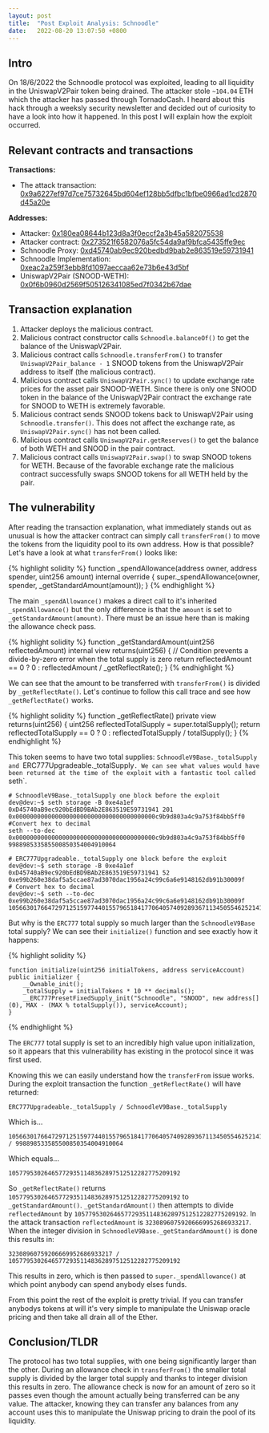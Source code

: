 ```yaml
---
layout: post
title: 	"Post Exploit Analysis: Schnoodle"
date: 	2022-08-20 13:07:50 +0800
---
```

## Intro
On 18/6/2022 the Schnoodle protocol was exploited, leading to all liquidity in the UniswapV2Pair token being drained. The attacker stole `~104.04` ETH which the attacker has passed through TornadoCash. I heard about this hack through a weeksly security newsletter and decided out of curiosity to have a look into how it happened. In this post I will explain how the exploit occurred.

## Relevant contracts and transactions

**Transactions:**
- The attack transaction: [0x9a6227ef97d7ce75732645bd604ef128bb5dfbc1bfbe0966ad1cd2870d45a20e](https://etherscan.io/tx/0x9a6227ef97d7ce75732645bd604ef128bb5dfbc1bfbe0966ad1cd2870d45a20e)

**Addresses:**
- Attacker: [0x180ea08644b123d8a3f0eccf2a3b45a582075538](https://etherscan.io/address/0x180ea08644b123d8a3f0eccf2a3b45a582075538)
- Attacker contract: [0x273521f6582076a5fc54da9af9bfca5435ffe9ec](https://etherscan.io/address/0x273521f6582076a5fc54da9af9bfca5435ffe9ec)
- Schnoodle Proxy: [0xd45740ab9ec920bedbd9bab2e863519e59731941](https://etherscan.io/token/0xd45740ab9ec920bedbd9bab2e863519e59731941)
- Schnoodle Implementation: [0xeac2a259f3ebb8fd1097aeccaa62e73b6e43d5bf](https://etherscan.io/address/0xeac2a259f3ebb8fd1097aeccaa62e73b6e43d5bf)
- UniswapV2Pair (SNOOD-WETH): [0x0f6b0960d2569f505126341085ed7f0342b67dae](https://etherscan.io/address/0x0f6b0960d2569f505126341085ed7f0342b67dae)

## Transaction explanation

1. Attacker deploys the malicious contract.
2. Malicious contract constructor calls `Schnoodle.balanceOf()` to get the balance of the UniswapV2Pair.
3. Malicious contract calls `Schnoodle.transferFrom()` to transfer `UniswapV2Pair_balance - 1` SNOOD tokens from the UniswapV2Pair address to itself (the malicious contract).
4. Malicious contract calls `UniswapV2Pair.sync()` to update exchange rate prices for the asset pair SNOOD-WETH. Since there is only one SNOOD token in the balance of the UniswapV2Pair contract the exchange rate for SNOOD to WETH is extremely favorable.
5. Malicious contract sends SNOOD tokens back to UniswapV2Pair using `Schnoodle.transfer()`. This does not affect the exchange rate, as `UniswapV2Pair.sync()` has not been called.
6. Malicious contract calls `UniswapV2Pair.getReserves()` to get the balance of both WETH and SNOOD in the pair contract.
7. Malicious contract calls `UniswapV2Pair.swap()` to swap SNOOD tokens for WETH. Because of the favorable exchange rate the malicious contract successfully swaps SNOOD tokens for all WETH held by the pair.

## The vulnerability

After reading the transaction explanation, what immediately stands out as unusual is how the attacker contract can simply call `transferFrom()` to move the tokens from the liquidity pool to its own address. How is that possible? Let's have a look at what `transferFrom()` looks like:

{% highlight solidity %}
function _spendAllowance(address owner, address spender, uint256 amount) internal override {
	super._spendAllowance(owner, spender, _getStandardAmount(amount));
}
{% endhighlight %}

The main `_spendAllowance()` makes a direct call to it's inherited `_spendAllowance()` but the only difference is that the `amount` is set to `_getStandardAmount(amount)`. There must be an issue here than is making the allowance check pass. 

{% highlight solidity %}
function _getStandardAmount(uint256 reflectedAmount) internal view returns(uint256) {
    // Condition prevents a divide-by-zero error when the total supply is zero
    return reflectedAmount == 0 ? 0 : reflectedAmount / _getReflectRate();
}
{% endhighlight %}

We can see that the amount to be transferred with `transferFrom()` is divided by `_getReflectRate()`. Let's continue to follow this call trace and see how `_getReflectRate()` works.

{% highlight solidity %}
function _getReflectRate() private view returns(uint256) {
    uint256 reflectedTotalSupply = super.totalSupply();
    return reflectedTotalSupply == 0 ? 0 : reflectedTotalSupply / totalSupply();
}
{% endhighlight %}

This token seems to have two total supplies: `SchnoodleV9Base._totalSupply and `ERC777Upgradeable._totalSupply`. We can see what values would have been returned at the time of the exploit with a fantastic tool called `seth`.

```
# SchnoodleV9Base._totalSupply one block before the exploit
dev@dev:~$ seth storage -B 0xe4a1ef 0xD45740aB9ec920bEdBD9BAb2E863519E59731941 201
0x000000000000000000000000000000000000000c9b9d803a4c9a753f84bb5ff0
#Convert hex to decimal
seth --to-dec 0x000000000000000000000000000000000000000c9b9d803a4c9a753f84bb5ff0
998898533585500850354004910064

# ERC777Upgradeable._totalSupply one block before the exploit
dev@dev:~$ seth storage -B 0xe4a1ef 0xD45740aB9ec920bEdBD9BAb2E863519E59731941 52
0xe99b260e38daf5a5ccae87ad3070dac1956a24c99c6a6e9148162db91b30009f
# Convert hex to decimal
dev@dev:~$ seth --to-dec 0xe99b260e38daf5a5ccae87ad3070dac1956a24c99c6a6e9148162db91b30009f
105663017664729712515977440155796518417706405740928936711345055462521410945183
```

But why is the `ERC777` total supply so much larger than the `SchnoodleV9Base` total supply? We can see their `initialize()` function and see exactly how it happens:

{% highlight solidity %}
```solidity
function initialize(uint256 initialTokens, address serviceAccount) public initializer {
    __Ownable_init();
    _totalSupply = initialTokens * 10 ** decimals();
    __ERC777PresetFixedSupply_init("Schnoodle", "SNOOD", new address[](0), MAX - (MAX % totalSupply()), serviceAccount);
}
```
{% endhighlight %}

The `ERC777` total supply is set to an incredibly high value upon initialization, so it appears that this vulnerability has existing in the protocol since it was first used.

Knowing this we can easily understand how the `transferFrom` issue works. During the exploit transaction the function `_getReflectRate()` will have returned:

```
ERC777Upgradeable._totalSupply / SchnoodleV9Base._totalSupply
```

Which is...

```
105663017664729712515977440155796518417706405740928936711345055462521410945183 / 998898533585500850354004910064
``` 

Which equals... 

```
105779530264657729351148362897512512282775209192
```

So `_getReflectRate()` returns `105779530264657729351148362897512512282775209192` to `_getStandardAmount()`. `_getStandardAmount()` then attempts to divide `reflectedAmount` by `105779530264657729351148362897512512282775209192`. In the attack transaction `reflectedAmount` is `32308960759206669952686933217`. When the integer division in `SchnoodleV9Base._getStandardAmount()` is done this results in:

```
32308960759206669952686933217 / 105779530264657729351148362897512512282775209192
``` 

This results in zero, which is then passed to `super._spendAllowance()` at which point anybody can spend anybody elses funds.

From this point the rest of the exploit is pretty trivial. If you can transfer anybodys tokens at will it's very simple to manipulate the Uniswap oracle pricing and then take all drain all of the Ether.


## Conclusion/TLDR

The protocol has two total supplies, with one being significantly larger than the other. During an allowance check in `transferFrom()` the smaller total supply is divided by the larger total supply and thanks to integer division this results in zero. The allowance check is now for an amount of zero so it passes even though the amount actually being transferred can be any value. The attacker, knowing they can transfer any balances from any account uses this to manipulate the Uniswap pricing to drain the pool of its liquidity.
